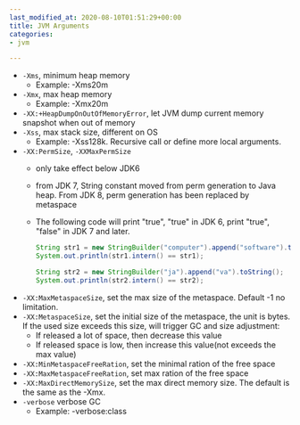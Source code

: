 ```yaml
---
last_modified_at: 2020-08-10T01:51:29+00:00
title: JVM Arguments
categories:
- jvm

---
```

* `-Xms`, minimum heap memory
  * Example: -Xms20m
* `-Xmx`, max heap memory
  * Example: -Xmx20m
* `-XX:+HeapDumpOnOutOfMemoryError`, let JVM dump current memory snapshot when out of memory
* `-Xss`, max stack size, different on OS
  * Example: -Xss128k. Recursive call or define more local arguments.
* `-XX:PermSize`, `-XXMaxPermSize`
  * only take effect below JDK6
  * from JDK 7, String constant moved from perm generation to Java heap. From JDK 8, perm generation has been replaced by metaspace
  * The following code will print "true", "true" in JDK 6, print "true", "false" in JDK 7 and later.

    ```java
    String str1 = new StringBuilder("computer").append("software").toString();
    System.out.println(str1.intern() == str1);
    
    String str2 = new StringBuilder("ja").append("va").toString();
    System.out.println(str2.intern() == str2);
    ```
* `-XX:MaxMetaspaceSize`, set the max size of the metaspace. Default -1 no limitation.
* `-XX:MetaspaceSize`, set the initial size of the metaspace, the unit is bytes. If the used size exceeds this size, will trigger GC and size adjustment:
  * If released a lot of space, then decrease this value
  * If released space is low, then increase this value(not exceeds the max value)
* `-XX:MinMetaspaceFreeRation`, set the minimal ration of the free space
* `-XX:MaxMetaspaceFreeRation`, set max ration of the free space
* `-XX:MaxDirectMemorySize`, set the max direct memory size. The default is the same as the -Xmx.
* `-verbose` verbose GC
  * Example: -verbose:class